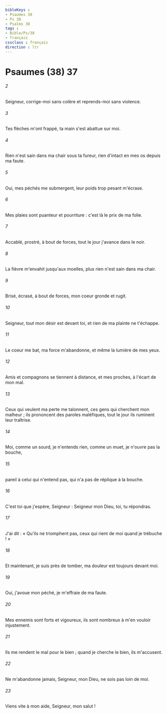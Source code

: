 ```yaml
---
bibleKeys : 
- Psaumes 38
- Ps 38
- Psalms 38
tags : 
- Bible/Ps/38
- français
cssclass : français
direction : ltr
---
```


# Psaumes (38) 37

###### 2
Seigneur, corrige-moi sans colère et reprends-moi sans violence.
###### 3
Tes flèches m'ont frappé, ta main s'est abattue sur moi.
###### 4
Rien n'est sain dans ma chair sous ta fureur, rien d'intact en mes os depuis ma faute.
###### 5
Oui, mes péchés me submergent, leur poids trop pesant m'écrase.
###### 6
Mes plaies sont puanteur et pourriture : c'est là le prix de ma folie.
###### 7
Accablé, prostré, à bout de forces, tout le jour j'avance dans le noir.
###### 8
La fièvre m'envahit jusqu'aux moelles, plus rien n'est sain dans ma chair.
###### 9
Brisé, écrasé, à bout de forces, mon coeur gronde et rugit.
###### 10
Seigneur, tout mon désir est devant toi, et rien de ma plainte ne t'échappe.
###### 11
Le coeur me bat, ma force m'abandonne, et même la lumière de mes yeux.
###### 12
Amis et compagnons se tiennent à distance, et mes proches, à l'écart de mon mal.
###### 13
Ceux qui veulent ma perte me talonnent, ces gens qui cherchent mon malheur ; ils prononcent des paroles maléfiques, tout le jour ils ruminent leur traîtrise.
###### 14
Moi, comme un sourd, je n'entends rien, comme un muet, je n'ouvre pas la bouche,
###### 15
pareil à celui qui n'entend pas, qui n'a pas de réplique à la bouche.
###### 16
C'est toi que j'espère, Seigneur : Seigneur mon Dieu, toi, tu répondras.
###### 17
J'ai dit : « Qu'ils ne triomphent pas, ceux qui rient de moi quand je trébuche ! »
###### 18
Et maintenant, je suis près de tomber, ma douleur est toujours devant moi.
###### 19
Oui, j'avoue mon péché, je m'effraie de ma faute.
###### 20
Mes ennemis sont forts et vigoureux, ils sont nombreux à m'en vouloir injustement.
###### 21
Ils me rendent le mal pour le bien ; quand je cherche le bien, ils m'accusent.
###### 22
Ne m'abandonne jamais, Seigneur, mon Dieu, ne sois pas loin de moi.
###### 23
Viens vite à mon aide, Seigneur, mon salut !

